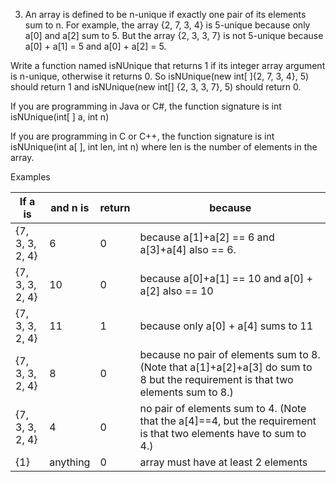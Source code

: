 3. An array is defined to be n-unique if exactly one pair of its elements sum to n. For example, the array {2, 7,  3, 4} is 5-unique because only a[0] and a[2] sum to 5. But the array {2, 3, 3, 7} is not 5-unique because a[0] + a[1] = 5 and a[0] + a[2] = 5.  

Write a function named isNUnique that returns 1 if its integer array argument is n-unique, otherwise it returns 0. So isNUnique(new int[ ]{2, 7, 3, 4}, 5) should return 1 and 
isNUnique(new int[] {2, 3, 3, 7}, 5) should return 0.

If you are programming in Java or C#, the function signature is
    int isNUnique(int[ ] a, int n)

If you are programming in C or C++, the function signature is
    int isNUnique(int a[ ], int len, int n) where len is the number of elements in the array.

Examples

If a is | and n is | return | because
---|---|---|---
{7, 3, 3, 2, 4} | 6 | 0 | because a[1]+a[2] == 6 and a[3]+a[4] also == 6.
{7, 3, 3, 2, 4} | 10 | 0 | because a[0]+a[1] == 10 and a[0] + a[2] also == 10
{7, 3, 3, 2, 4} | 11 | 1 | because only a[0] + a[4] sums to 11
{7, 3, 3, 2, 4} | 8 | 0 | because no pair of elements sum to 8. (Note that a[1]+a[2]+a[3] do sum to 8 but the requirement is that two elements sum to 8.)
{7, 3, 3, 2, 4} | 4 | 0 | no pair of elements sum to 4. (Note that the a[4]==4, but the requirement is that two elements have to sum to 4.)
{1} | anything | 0 | array must have at least 2 elements
